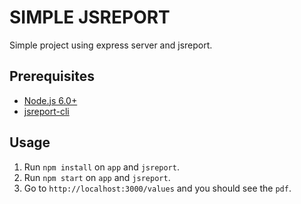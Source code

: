 # SIMPLE JSREPORT

Simple project using express server and jsreport.

## Prerequisites

- [Node.js 6.0+](http://nodejs.org)
- [jsreport-cli](https://jsreport.net/on-prem)

## Usage

1. Run `npm install` on `app` and `jsreport`.
2. Run `npm start` on `app` and `jsreport`.
3. Go to `http://localhost:3000/values` and you should see the `pdf`.